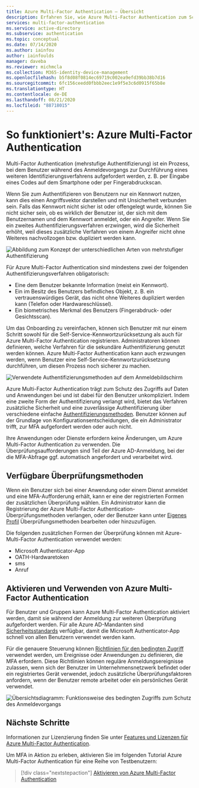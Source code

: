 ```yaml
---
title: Azure Multi-Factor Authentication – Übersicht
description: Erfahren Sie, wie Azure Multi-Factor Authentication zum Schutz des Zugriffs auf Daten und Anwendungen beiträgt und gleichzeitig ein einfaches Anmeldeverfahren für Benutzer bietet.
services: multi-factor-authentication
ms.service: active-directory
ms.subservice: authentication
ms.topic: conceptual
ms.date: 07/14/2020
ms.author: iainfou
author: iainfoulds
manager: daveba
ms.reviewer: michmcla
ms.collection: M365-identity-device-management
ms.openlocfilehash: b5f8d08f0814ec69719c002ea9efd39bb38b7d16
ms.sourcegitcommit: 6fc156ceedd0fbbb2eec1e9f5e3c6d0915f65b8e
ms.translationtype: HT
ms.contentlocale: de-DE
ms.lasthandoff: 08/21/2020
ms.locfileid: "88718015"
---
```

# <a name="how-it-works-azure-multi-factor-authentication"></a>So funktioniert's: Azure Multi-Factor Authentication

Multi-Factor Authentication (mehrstufige Authentifizierung) ist ein Prozess, bei dem Benutzer während des Anmeldevorgangs zur Durchführung eines weiteren Identifizierungsverfahrens aufgefordert werden, z. B. per Eingabe eines Codes auf dem Smartphone oder per Fingerabdruckscan.

Wenn Sie zum Authentifizieren von Benutzern nur ein Kennwort nutzen, kann dies einen Angriffsvektor darstellen und mit Unsicherheit verbunden sein. Falls das Kennwort nicht sicher ist oder offengelegt wurde, können Sie nicht sicher sein, ob es wirklich der Benutzer ist, der sich mit dem Benutzernamen und dem Kennwort anmeldet, oder ein Angreifer. Wenn Sie ein zweites Authentifizierungsverfahren erzwingen, wird die Sicherheit erhöht, weil dieses zusätzliche Verfahren von einem Angreifer nicht ohne Weiteres nachvollzogen bzw. dupliziert werden kann.

![Abbildung zum Konzept der unterschiedlichen Arten von mehrstufiger Authentifizierung](./media/concept-mfa-howitworks/methods.png)

Für Azure Multi-Factor Authentication sind mindestens zwei der folgenden Authentifizierungsverfahren obligatorisch:

* Eine dem Benutzer bekannte Information (meist ein Kennwort).
* Ein im Besitz des Benutzers befindliches Objekt, z. B. ein vertrauenswürdiges Gerät, das nicht ohne Weiteres dupliziert werden kann (Telefon oder Hardwareschlüssel).
* Ein biometrisches Merkmal des Benutzers (Fingerabdruck- oder Gesichtsscan).

Um das Onboarding zu vereinfachen, können sich Benutzer mit nur einem Schritt sowohl für die Self-Service-Kennwortzurücksetzung als auch für Azure Multi-Factor Authentication registrieren. Administratoren können definieren, welche Verfahren für die sekundäre Authentifizierung genutzt werden können. Azure Multi-Factor Authentication kann auch erzwungen werden, wenn Benutzer eine Self-Service-Kennwortzurücksetzung durchführen, um diesen Prozess noch sicherer zu machen.

![Verwendete Authentifizierungsmethoden auf dem Anmeldebildschirm](media/concept-authentication-methods/overview-login.png)

Azure Multi-Factor Authentication trägt zum Schutz des Zugriffs auf Daten und Anwendungen bei und ist dabei für den Benutzer unkompliziert. Indem eine zweite Form der Authentifizierung verlangt wird, bietet das Verfahren zusätzliche Sicherheit und eine zuverlässige Authentifizierung über verschiedene einfache [Authentifizierungsmethoden](concept-authentication-methods.md). Benutzer können auf der Grundlage von Konfigurationsentscheidungen, die ein Administrator trifft, zur MFA aufgefordert werden oder auch nicht.

Ihre Anwendungen oder Dienste erfordern keine Änderungen, um Azure Multi-Factor Authentication zu verwenden. Die Überprüfungsaufforderungen sind Teil der Azure AD-Anmeldung, bei der die MFA-Abfrage ggf. automatisch angefordert und verarbeitet wird.

## <a name="available-verification-methods"></a>Verfügbare Überprüfungsmethoden

Wenn ein Benutzer sich bei einer Anwendung oder einem Dienst anmeldet und eine MFA-Aufforderung erhält, kann er eine der registrierten Formen der zusätzlichen Überprüfung wählen. Ein Administrator kann die Registrierung der Azure Multi-Factor Authentication-Überprüfungsmethoden verlangen, oder der Benutzer kann unter [Eigenes Profil](https://myprofile.microsoft.com) Überprüfungsmethoden bearbeiten oder hinzuzufügen.

Die folgenden zusätzlichen Formen der Überprüfung können mit Azure-Multi-Factor Authentication verwendet werden:

* Microsoft Authenticator-App
* OATH-Hardwaretoken
* sms
* Anruf

## <a name="how-to-enable-and-use-azure-multi-factor-authentication"></a>Aktivieren und Verwenden von Azure Multi-Factor Authentication

Für Benutzer und Gruppen kann Azure Multi-Factor Authentication aktiviert werden, damit sie während der Anmeldung zur weiteren Überprüfung aufgefordert werden. Für alle Azure AD-Mandanten sind [Sicherheitsstandards](../fundamentals/concept-fundamentals-security-defaults.md) verfügbar, damit die Microsoft Authenticator-App schnell von allen Benutzern verwendet werden kann.

Für die genauere Steuerung können [Richtlinien für den bedingten Zugriff](../conditional-access/overview.md) verwendet werden, um Ereignisse oder Anwendungen zu definieren, die MFA erfordern. Diese Richtlinien können reguläre Anmeldungsereignisse zulassen, wenn sich der Benutzer im Unternehmensnetzwerk befindet oder ein registriertes Gerät verwendet, jedoch zusätzliche Überprüfungsfaktoren anfordern, wenn der Benutzer remote arbeitet oder ein persönliches Gerät verwendet.

![Übersichtsdiagramm: Funktionsweise des bedingten Zugriffs zum Schutz des Anmeldevorgangs](media/tutorial-enable-azure-mfa/conditional-access-overview.png)

## <a name="next-steps"></a>Nächste Schritte

Informationen zur Lizenzierung finden Sie unter [Features und Lizenzen für Azure Multi-Factor Authentication](concept-mfa-licensing.md).

Um MFA in Aktion zu erleben, aktivieren Sie im folgenden Tutorial Azure Multi-Factor Authentication für eine Reihe von Testbenutzern:

> [!div class="nextstepaction"]
> [Aktivieren von Azure Multi-Factor Authentication](./tutorial-enable-azure-mfa.md)